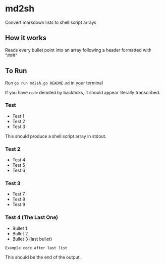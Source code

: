 # md2sh
Convert markdown lists to shell script arrays

## How it works
Reads every bullet point into an array following a header formatted with "###"

## To Run
Run `go run md2sh.go README.md` in your terminal

If you have `code` denoted by backticks, it should appear literally transcribed.

### Test
* Test 1
* Test 2
* Test 3

This should produce a shell script array in stdout.

### Test 2
- Test 4
- Test 5
- Test 6

### Test 3
+ Test 7
+ Test 8
+ Test 9

### Test 4 (The Last One)
* Bullet 1
* Bullet 2
* Bullet 3 (last bullet)

`Example code after last list`

This should be the end of the output.